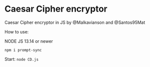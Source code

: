 # Caesar Cipher encryptor
 Caesar Cipher encryptor in JS by @Malkavianson and @Santos95Mat

How to use:

NODE JS 13.14 or newer

  ```npm i prompt-sync```

Start: ```node CD.js```

